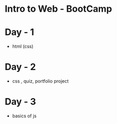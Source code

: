 # Intro to Web - BootCamp

# Day - 1

- html (css)

# Day - 2

- css , quiz, portfolio project

# Day - 3

- basics of js
